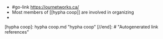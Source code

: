 -  #go-link https://ournetworks.ca/ 
- Most members of [[hypha coop]] are involved in organizing
- 

[//begin]: # "Autogenerated link references for markdown compatibility"
[hypha coop]: hypha coop.md "hypha coop"
[//end]: # "Autogenerated link references"